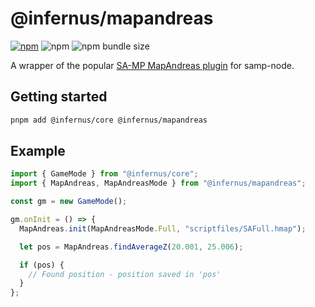 # @infernus/mapandreas

[![npm](https://img.shields.io/npm/v/@infernus/mapandreas)](https://www.npmjs.com/package/@infernus/mapandreas) ![npm](https://img.shields.io/npm/dy/@infernus/mapandreas) ![npm bundle size](https://img.shields.io/bundlephobia/minzip/@infernus/mapandreas)

A wrapper of the popular [SA-MP MapAndreas plugin](https://github.com/philip1337/samp-plugin-mapandreas) for samp-node.

## Getting started

```sh
pnpm add @infernus/core @infernus/mapandreas
```

## Example

```ts
import { GameMode } from "@infernus/core";
import { MapAndreas, MapAndreasMode } from "@infernus/mapandreas";

const gm = new GameMode();

gm.onInit = () => {
  MapAndreas.init(MapAndreasMode.Full, "scriptfiles/SAFull.hmap");

  let pos = MapAndreas.findAverageZ(20.001, 25.006);

  if (pos) {
    // Found position - position saved in 'pos'
  }
};
```
